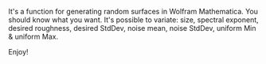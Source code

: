 It's a function for generating random surfaces in Wolfram Mathematica.
You should know what you want. It's possible to variate:
size, spectral exponent, desired roughness, desired StdDev, 
noise mean, noise StdDev, uniform Min & uniform Max.

Enjoy!

